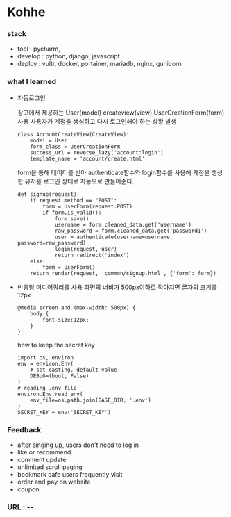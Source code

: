 # Kohhe

### stack 
- tool : pycharm,
- develop : python, django, javascript
- deploy : vultr, docker, portainer, mariadb, nginx, gunicorn

### what I learned
- 자동로그인

    장고에서 제공하는 User(model) createview(view) UserCreationForm(form) 사용
    사용자가 계정을 생성하고 다시 로그인해야 하는 상황 발생 
    ```
    class AccountCreateView(CreateView):
        model = User
        form_class = UserCreationForm
        success_url = reverse_lazy('account:login')
        template_name = 'account/create.html'
    ```
    form을 통해 데이터를 받아 authenticate함수와 login함수를 사용해 계정을 생성한 유저를 로그인
    상태로 자동으로 만들어준다.
    ```
    def signup(request):
        if request.method == "POST":
            form = UserForm(request.POST)
            if form.is_valid():
                form.save()
                username = form.cleaned_data.get('username')
                raw_password = form.cleaned_data.get('password1')
                user = authenticate(username=username, password=raw_password)
                login(request, user)
                return redirect('index')
        else:
            form = UserForm()
        return render(request, 'common/signup.html', {'form': form})
    ```

- 반응형
    미디어쿼리를 사용 화면의 너비가 500px이하로 작아지면 글자의 크기를 12px
    ```
    @media screen and (max-width: 500px) {
        body {
            font-size:12px;
        }
    }
    ```
    how to keep the secret key
    ```
    import os, environ
    env = environ.Env(
        # set casting, default value
        DEBUG=(bool, False)
    )
    # reading .env file
    environ.Env.read_env(
        env_file=os.path.join(BASE_DIR, '.env')
    )
    SECRET_KEY = env('SECRET_KEY')
    ```
### Feedback
- after singing up, users don't need to log in
- like or recommend 
- comment update
- unlimited scroll paging
- bookmark cafe users frequently visit
- order and pay on website
- coupon

### URL : -- 




